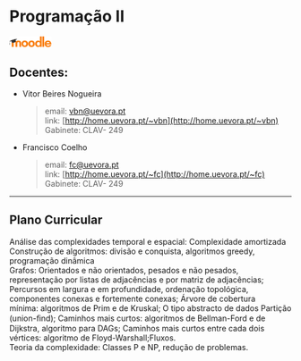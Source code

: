 # Programação II  
[ <img width="75px" src="https://github.com/GBarradas/GBarradas/blob/main/img/moodle.png?raw=true">](https://www.moodle.uevora.pt/2122/course/view.php?id=41)
## Docentes:
- Vitor Beires Nogueira
  > email: [vbn@uevora.pt](vbn@uevora.pt)    
    link: [http://home.uevora.pt/~vbn](http://home.uevora.pt/~vbn)  
    Gabinete: CLAV- 249
- Francisco Coelho
  > email: [fc@uevora.pt](fc@uevora.pt)    
    link: [http://home.uevora.pt/~fc](http://home.uevora.pt/~fc)  
    Gabinete: CLAV- 249

---  

## Plano Curricular
Análise das complexidades temporal e espacial: Complexidade amortizada  
Construção de algoritmos: divisão e conquista, algoritmos greedy, programação dinâmica  
Grafos: Orientados e não orientados, pesados e não pesados, representação por listas de adjacências e por matriz de adjacências;  
Percursos em largura e em profundidade, ordenação topológica, componentes conexas e fortemente conexas; Árvore de cobertura  
mínima: algoritmos de Prim e de Kruskal; O tipo abstracto de dados Partição (union-ﬁnd); Caminhos mais curtos: algoritmos de Bellman-Ford e de Dijkstra, algoritmo para DAGs; Caminhos mais curtos entre cada dois vértices: algoritmo de Floyd-Warshall;Fluxos.  
Teoria da complexidade: Classes P e NP, redução de problemas.  
<style>
     .red{
         color: red;
     }
    .markdown-body blockquote {
        background:rgb(140 143 147 / 17%);
        padding: 0 1em;
        padding: 0 1em;
        color: #000000;
        border-left: 0.25em solid #007fff;
    }   
 </style>
